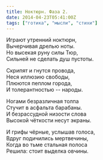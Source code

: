 ```yaml
---
title: Ноктюрн. Фаза 2.
date: 2014-04-23T05:41:00Z
tags: ["готика", "мысли", "стихи"]
---
```


Играют утренний ноктюрн,  
Вычерчивая дрелью ноты.  
Но высекая руну силы Тюр,  
Сильней не сделать душ пустоты.  

Скрипят и гнутся провода,  
Неся иллюзию свободы,  
Плюются пеплом города,  
И толерантностью -- народы.  

Ногами безразличная толпа  
Стучит в асфальта барабаны.  
И безрассудной низости слова  
Высокой чёткости несут экраны.  

И грифы чёрные, услышав голоса,  
Вдруг подичились мертвечины,  
Когда во тьме стальная полоса  
Решила: стоит выделка овчины.  
